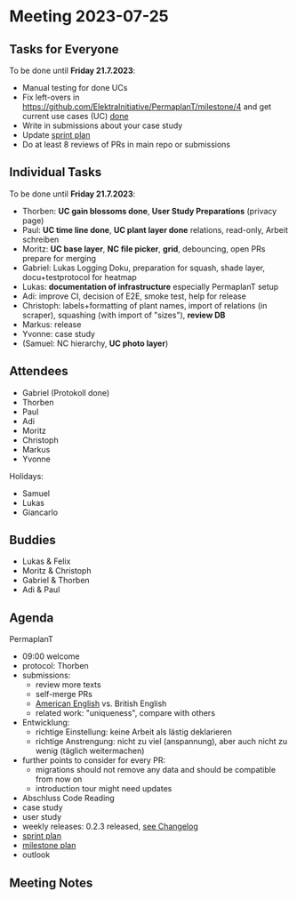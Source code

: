 # Meeting 2023-07-25

## Tasks for Everyone

To be done until **Friday 21.7.2023**:

- Manual testing for done UCs
- Fix left-overs in https://github.com/ElektraInitiative/PermaplanT/milestone/4 and get current use cases (UC) [done](../usecases/README.md)
- Write in submissions about your case study
- Update [sprint plan](https://github.com/orgs/ElektraInitiative/projects/4/)
- Do at least 8 reviews of PRs in main repo or submissions

## Individual Tasks

To be done until **Friday 21.7.2023**:

- Thorben: **UC gain blossoms done**, **User Study Preparations** (privacy page)
- Paul: **UC time line done**, **UC plant layer done** relations, read-only, Arbeit schreiben
- Moritz: **UC base layer**, **NC file picker**, **grid**, debouncing, open PRs prepare for merging
- Gabriel: Lukas Logging Doku, preparation for squash, shade layer, docu+testprotocol for heatmap
- Lukas: **documentation of infrastructure** especially PermaplanT setup
- Adi: improve CI, decision of E2E, smoke test, help for release
- Christoph: labels+formatting of plant names, import of relations (in scraper), squashing (with import of "sizes"), **review DB**
- Markus: release
- Yvonne: case study
- (Samuel: NC hierarchy, **UC photo layer**)

## Attendees

- Gabriel (Protokoll done)
- Thorben
- Paul
- Adi
- Moritz
- Christoph
- Markus
- Yvonne

Holidays:

- Samuel
- Lukas
- Giancarlo

## Buddies

- Lukas & Felix
- Moritz & Christoph
- Gabriel & Thorben
- Adi & Paul

## Agenda

PermaplanT

- 09:00 welcome
- protocol: Thorben
- submissions:
  - review more texts
  - self-merge PRs
  - [American English](../guidelines/documentation.md) vs. British English
  - related work: "uniqueness", compare with others
- Entwicklung:
  - richtige Einstellung: keine Arbeit als lästig deklarieren
  - richtige Anstrengung: nicht zu viel (anspannung), aber auch nicht zu wenig (täglich weitermachen)
- further points to consider for every PR:
  - migrations should not remove any data and should be compatible from now on
  - introduction tour might need updates
- Abschluss Code Reading
- case study
- user study
- weekly releases: 0.2.3 released, [see Changelog](../CHANGELOG.md)
- [sprint plan](https://github.com/orgs/ElektraInitiative/projects/4/)
- [milestone plan](https://github.com/ElektraInitiative/PermaplanT/milestone/4)
- outlook

## Meeting Notes
